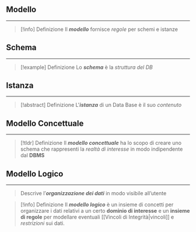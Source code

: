 ## Modello
---
>[!info] Definizione
>Il ***modello*** fornisce *regole* per schemi e istanze
## Schema
---
>[!example] Definizione
>Lo ***schema*** è la *struttura del DB*

## Istanza
---
>[!abstract] Definizione
>L'***istanza*** di un Data Base è il suo *contenuto*

## Modello Concettuale
---
>[!tldr] Definizione
>Il ***modello concettuale*** ha lo scopo di creare uno schema che rappresenti la *realtà di interesse* in modo indipendente dal **DBMS**
## Modello Logico
---
>Descrive l’***organizzazione dei dati*** in modo visibile all’utente

>[!info] Definizione
>Il ***modello logico*** è un insieme di concetti per organizzare i dati relativi a un certo **dominio di interesse** e un **insieme di regole** per modellare eventuali [[Vincoli di Integrità|vincoli]] e *restrizioni* sui dati.
